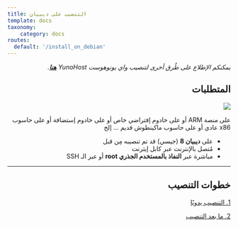 ```yaml
---
title: التنصيب على ديبيان
template: docs
taxonomy:
    category: docs
routes:
  default: '/install_on_debian'
---
```


<div dir="RTL" align="right" style="direction:rtl;text-align:right;">

*يمكنكم الإطلاع على طُرق أخرى لتنصيب واي يونوهوست  YunoHost **[هنا](/install)**.*

## المتطلبات

![](image://debian-logo.png?resize=100)

على منصة ARM أو على خادوم إفتراضي خاص أو على خادوم إستضافة أو على حاسوب x86 عادي أو على حاسوب ماكينطوش قديم … إلخ

* على **ديبيان 8** (جيسي) قد تم تنصيبه مِن قبل
* مُتصل بالإنترنت عبر كابل إيثرنت
* مباشرة عبر **النفاذ بالمستخدم الجذري root** أو عبر الـ SSH

---

## خطوات التنصيب

<a class="btn btn-lg btn-default" href="/install_manually">1. التنصيب يدويًا</a>

<a class="btn btn-lg btn-default" href="/postinstall">2. ما بعد التنصيب</a>


